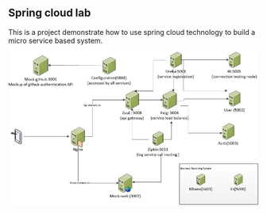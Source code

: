 ## Spring cloud lab
This is a project demonstrate how to use spring cloud technology to build a
micro service based system.

![System diagram](/images/spring-cloud-lab-arch.jpg)
